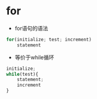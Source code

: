 for
===

- for语句的语法

```javascript
for(initialize; test; increment)
    statement
```

- 等价于while循环

```javascript
initialize;
while(test){
    statement;
    increment
}
```

